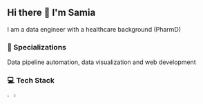 
## Hi there 👋 I'm Samia

<!--
**samiaab1990/samiaab1990** is a ✨ _special_ ✨ repository because its `README.md` (this file) appears on your GitHub profile.


Here are some ideas to get you started:

- 🔭 I’m currently working on ...
- 🌱 I’m currently learning ...
- 👯 I’m looking to collaborate on ...
- 🤔 I’m looking for help with ...
- 💬 Ask me about ...
- 📫 How to reach me: ...

- ⚡ Fun fact: ...
-->
I am a data engineer with a healthcare background (PharmD)
### 🌟 Specializations
Data pipeline automation, data visualization and web development
### 💻 Tech Stack 
<img src="https://cdn.jsdelivr.net/gh/devicons/devicon@latest/icons/r/r-original.svg" width=3% height=3%/><img src="https://cdn.jsdelivr.net/gh/devicons/devicon@latest/icons/python/python-original-wordmark.svg" width=4% height=4% />

